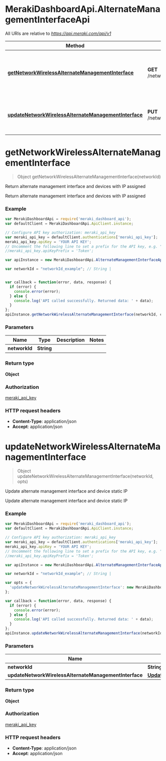 # MerakiDashboardApi.AlternateManagementInterfaceApi

All URIs are relative to *https://api.meraki.com/api/v1*

Method | HTTP request | Description
------------- | ------------- | -------------
[**getNetworkWirelessAlternateManagementInterface**](AlternateManagementInterfaceApi.md#getNetworkWirelessAlternateManagementInterface) | **GET** /networks/{networkId}/wireless/alternateManagementInterface | Return alternate management interface and devices with IP assigned
[**updateNetworkWirelessAlternateManagementInterface**](AlternateManagementInterfaceApi.md#updateNetworkWirelessAlternateManagementInterface) | **PUT** /networks/{networkId}/wireless/alternateManagementInterface | Update alternate management interface and device static IP


<a name="getNetworkWirelessAlternateManagementInterface"></a>
# **getNetworkWirelessAlternateManagementInterface**
> Object getNetworkWirelessAlternateManagementInterface(networkId)

Return alternate management interface and devices with IP assigned

Return alternate management interface and devices with IP assigned

### Example
```javascript
var MerakiDashboardApi = require('meraki_dashboard_api');
var defaultClient = MerakiDashboardApi.ApiClient.instance;

// Configure API key authorization: meraki_api_key
var meraki_api_key = defaultClient.authentications['meraki_api_key'];
meraki_api_key.apiKey = 'YOUR API KEY';
// Uncomment the following line to set a prefix for the API key, e.g. "Token" (defaults to null)
//meraki_api_key.apiKeyPrefix = 'Token';

var apiInstance = new MerakiDashboardApi.AlternateManagementInterfaceApi();

var networkId = "networkId_example"; // String | 


var callback = function(error, data, response) {
  if (error) {
    console.error(error);
  } else {
    console.log('API called successfully. Returned data: ' + data);
  }
};
apiInstance.getNetworkWirelessAlternateManagementInterface(networkId, callback);
```

### Parameters

Name | Type | Description  | Notes
------------- | ------------- | ------------- | -------------
 **networkId** | **String**|  | 

### Return type

**Object**

### Authorization

[meraki_api_key](../README.md#meraki_api_key)

### HTTP request headers

 - **Content-Type**: application/json
 - **Accept**: application/json

<a name="updateNetworkWirelessAlternateManagementInterface"></a>
# **updateNetworkWirelessAlternateManagementInterface**
> Object updateNetworkWirelessAlternateManagementInterface(networkId, opts)

Update alternate management interface and device static IP

Update alternate management interface and device static IP

### Example
```javascript
var MerakiDashboardApi = require('meraki_dashboard_api');
var defaultClient = MerakiDashboardApi.ApiClient.instance;

// Configure API key authorization: meraki_api_key
var meraki_api_key = defaultClient.authentications['meraki_api_key'];
meraki_api_key.apiKey = 'YOUR API KEY';
// Uncomment the following line to set a prefix for the API key, e.g. "Token" (defaults to null)
//meraki_api_key.apiKeyPrefix = 'Token';

var apiInstance = new MerakiDashboardApi.AlternateManagementInterfaceApi();

var networkId = "networkId_example"; // String | 

var opts = { 
  'updateNetworkWirelessAlternateManagementInterface': new MerakiDashboardApi.UpdateNetworkWirelessAlternateManagementInterface() // UpdateNetworkWirelessAlternateManagementInterface | 
};

var callback = function(error, data, response) {
  if (error) {
    console.error(error);
  } else {
    console.log('API called successfully. Returned data: ' + data);
  }
};
apiInstance.updateNetworkWirelessAlternateManagementInterface(networkId, opts, callback);
```

### Parameters

Name | Type | Description  | Notes
------------- | ------------- | ------------- | -------------
 **networkId** | **String**|  | 
 **updateNetworkWirelessAlternateManagementInterface** | [**UpdateNetworkWirelessAlternateManagementInterface**](UpdateNetworkWirelessAlternateManagementInterface.md)|  | [optional] 

### Return type

**Object**

### Authorization

[meraki_api_key](../README.md#meraki_api_key)

### HTTP request headers

 - **Content-Type**: application/json
 - **Accept**: application/json

